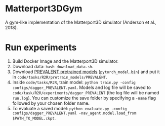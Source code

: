 # Matterport3DGym
A gym-like implementation of the Matterport3D simulator (Anderson et al., 2018).

# Run experiments

1. Build Docker Image and the Matterport3D simulator.
2. Download data: `bash download_data.sh`.
3. Download [PREVALENT pretrained models](https://drive.google.com/drive/folders/1sW2xVaSaciZiQ7ViKzm_KbrLD_XvOq5y) (`pytorch_model.bin`) and put it in `code/tasks/R2R/pretrain_models/PREVALENT`.
4. Inside `code/tasks/R2R`, train model: `python train.py -config configs/dagger_PREVALENT.yaml`. Models and log file will be saved to `code/task/R2R/experiments/dagger_PREVALENT` (the log file will be named `run.log`). You can customize the save folder by specifying a `-name` flag followed by your chosen folder name. 
5. To evaluate a saved model: `python evaluate.py -config configs/dagger_PREVALENT.yaml -nav_agent.model.load_from $PATH_TO_MODEL.ckpt`. 



